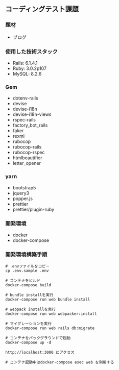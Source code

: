 ## コーディングテスト課題
### 題材
- ブログ

### 使用した技術スタック
- Rails:  6.1.4.1
- Ruby:   3.0.2p107
- MySQL:  8.2.6

### Gem
- dotenv-rails
- devise
- devise-i18n
- devise-i18n-views
- rspec-rails
- factory_bot_rails
- faker
- rexml
- rubocop
- rubocop-rails
- rubocop-rspec
- htmlbeautifier
- letter_opener

### yarn
- bootstrap5
- jquery3
- popper.js
- prettier
- prettier/plugin-ruby

### 開発環境
- docker
- docker-compose

### 開発環境構築手順
```
# .envファイルをコピー
cp .env.sample .env

# コンテナをビルド
docker-compose build

# bundle installを実行
docker-compose run web bundle install

# webpack installを実行
docker-compose run web webpacker:install

# マイグレーションを実行
docker-compose run web rails db:migrate

# コンテナをバックグラウンドで起動
docker-compose up -d

http://localhost:3000 にアクセス

# コンテナ起動中はdocker-compose exec web を利用する
```
